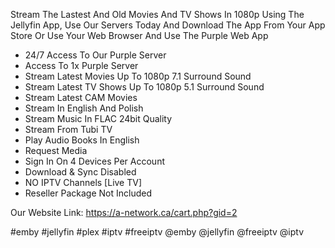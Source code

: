 Stream The Lastest And Old Movies And TV Shows In 1080p Using The Jellyfin App, Use Our Servers Today And Download The App From Your App Store Or Use Your Web Browser And Use The Purple Web App

- 24/7 Access To Our Purple Server
- Access To 1x Purple Server
- Stream Latest Movies Up To 1080p 7.1 Surround Sound
- Stream Latest TV Shows Up To 1080p 5.1 Surround Sound
- Stream Latest ​CAM Movies
- Stream In English And Polish
- Stream Music In FLAC 24bit Quality
- Stream From Tubi TV
- Play Audio Books In English
- Request Media
- Sign In On 4 Devices Per Account
- Download & Sync Disabled
- NO IPTV Channels [Live TV]
- Reseller Package Not Included




Our Website Link: https://a-network.ca/cart.php?gid=2






#emby #jellyfin #plex #iptv #freeiptv @emby @jellyfin @freeiptv @iptv
